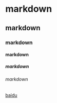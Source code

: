 # markdown
## markdown
### markdown
#### markdown
##### markdown
###### markdown

[baidu](https://www.baidu.com)
